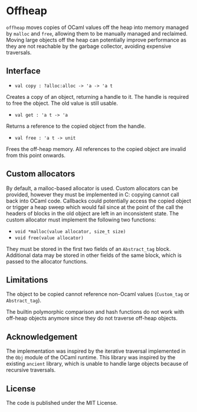 # Offheap

`offheap` moves copies of OCaml values off the heap into memory managed by `malloc` and `free`, allowing them to be manually managed and reclaimed. Moving large objects off the heap can potentially improve performance as they are not reachable by the garbage collector, avoiding expensive traversals.

## Interface

* `val copy : ?alloc:alloc -> 'a -> 'a t`

Creates a copy of an object, returning a handle to it. The handle is required to free the object. The old value is still usable.

* `val get : 'a t -> 'a`

Returns a reference to the copied object from the handle.

* `val free : 'a t -> unit`

Frees the off-heap memory. All references to the copied object are invalid from this point onwards.

## Custom allocators

By default, a malloc-based allocator is used.
Custom allocators can be provided, however they must be implemented in C: copying cannot call back into OCaml code. Callbacks could potentially access the copied object or trigger a heap sweep which would fail since at the point of the call the headers of blocks in the old object are left in an inconsistent state. The custom allocator must implement the following two functions:

* `void *malloc(value allocator, size_t size)`
* `void free(value allocator)`

They must be stored in the first two fields of an `Abstract_tag` block. Additional data may be stored in other fields of the same block, which is passed to the allocator functions.

## Limitations

The object to be copied cannot reference non-Ocaml values (`Custom_tag` or `Abstract_tag`).

The builtin polymorphic comparison and hash functions do not work with off-heap objects anymore since they do not traverse off-heap objects.

## Acknowledgement

The implementation was inspired by the iterative traversal implemented in the `Obj` module of the OCaml runtime. This library was inspired by the existing `ancient` library, which is unable to handle large objects because of recursive traversals.

## License

The code is published under the MIT License.
